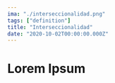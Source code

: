 ```yaml
---
ima: "./interseccionalidad.png"
tags: ["definition"]
title: "Interseccionalidad"
date: "2020-10-02T00:00:00.000Z"
---
```

# Lorem Ipsum
